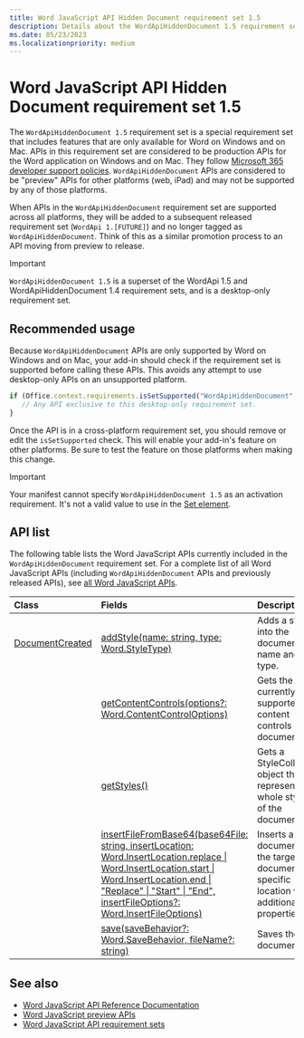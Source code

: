 ```yaml
---
title: Word JavaScript API Hidden Document requirement set 1.5
description: Details about the WordApiHiddenDocument 1.5 requirement set.
ms.date: 05/23/2023
ms.localizationpriority: medium
---
```


# Word JavaScript API Hidden Document requirement set 1.5

The `WordApiHiddenDocument 1.5` requirement set is a special requirement set that includes features that are only available for Word on Windows and on Mac. APIs in this requirement set are considered to be production APIs for the Word application on Windows and on Mac. They follow [Microsoft 365 developer support policies](/office/dev/add-ins/publish/maintain-breaking-changes). `WordApiHiddenDocument` APIs are considered to be "preview" APIs for other platforms (web, iPad) and may not be supported by any of those platforms.

When APIs in the `WordApiHiddenDocument` requirement set are supported across all platforms, they will be added to a subsequent released requirement set (`WordApi 1.[FUTURE]`) and no longer tagged as `WordApiHiddenDocument`. Think of this as a similar promotion process to an API moving from preview to release.

> [!IMPORTANT]
> `WordApiHiddenDocument 1.5` is a superset of the WordApi 1.5 and WordApiHiddenDocument 1.4 requirement sets, and is a desktop-only requirement set.

## Recommended usage

Because `WordApiHiddenDocument` APIs are only supported by Word on Windows and on Mac, your add-in should check if the requirement set is supported before calling these APIs. This avoids any attempt to use desktop-only APIs on an unsupported platform.

```js
if (Office.context.requirements.isSetSupported("WordApiHiddenDocument", "1.5")) {
   // Any API exclusive to this desktop-only requirement set.
}
```

Once the API is in a cross-platform requirement set, you should remove or edit the `isSetSupported` check. This will enable your add-in's feature on other platforms. Be sure to test the feature on those platforms when making this change.

> [!IMPORTANT]
> Your manifest cannot specify `WordApiHiddenDocument 1.5` as an activation requirement. It's not a valid value to use in the [Set element](../../manifest/set.md).

## API list

The following table lists the Word JavaScript APIs currently included in the `WordApiHiddenDocument` requirement set. For a complete list of all Word JavaScript APIs (including `WordApiHiddenDocument` APIs and previously released APIs), see [all Word JavaScript APIs](/javascript/api/word?view=word-js-1.5-hidden-document&preserve-view=true).

| Class | Fields | Description |
|:---|:---|:---|
|[DocumentCreated](/javascript/api/word/word.documentcreated)|[addStyle(name: string, type: Word.StyleType)](/javascript/api/word/word.documentcreated#word-word-documentcreated-addstyle-member(1))|Adds a style into the document by name and type.|
||[getContentControls(options?: Word.ContentControlOptions)](/javascript/api/word/word.documentcreated#word-word-documentcreated-getcontentcontrols-member(1))|Gets the currently supported content controls in the document.|
||[getStyles()](/javascript/api/word/word.documentcreated#word-word-documentcreated-getstyles-member(1))|Gets a StyleCollection object that represents the whole style set of the document.|
||[insertFileFromBase64(base64File: string, insertLocation: Word.InsertLocation.replace \| Word.InsertLocation.start \| Word.InsertLocation.end \| "Replace" \| "Start" \| "End", insertFileOptions?: Word.InsertFileOptions)](/javascript/api/word/word.documentcreated#word-word-documentcreated-insertfilefrombase64-member(1))|Inserts a document into the target document at a specific location with additional properties.|
||[save(saveBehavior?: Word.SaveBehavior, fileName?: string)](/javascript/api/word/word.documentcreated#word-word-documentcreated-save-member(1))|Saves the document.|

## See also

- [Word JavaScript API Reference Documentation](/javascript/api/word?view=word-js-1.5-hidden-document&preserve-view=true)
- [Word JavaScript preview APIs](word-preview-apis.md)
- [Word JavaScript API requirement sets](word-api-requirement-sets.md)
